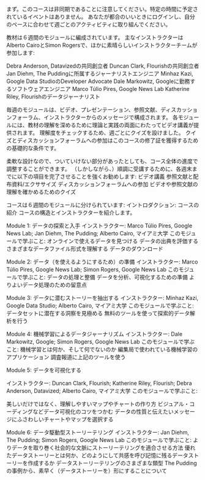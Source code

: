 まず。このコースは非同期であることに注意してください。特定の時間に予定されているイベントはありません。
あなたが都合のいいときにログインし、自分のペースに合わせて週ごとのアクティビティに取り組んでください。

教材は６週間のモジュールに編成されています。
主なインストラクターはAlberto CairoとSimon Rogersで、ほかに素晴らしいインストラクターチームが参加します:

Debra Anderson, Datavizedの共同創立者
Duncan Clark, Flourishの共同創立者
Jan Diehm, The Puddingに所属するジャーナリストエンジニア
Minhaz Kazi, Google Data StudioのDeveloper Advocate
Dale Markowitz, Googleに勤務するソフトウェアエンジニア
Marco Túlio Pires, Google News Lab 
Katherine Riley, Flourishのデータジャーナリスト   

毎週のモジュールは、ビデオ、プレゼンテーション、参照文献、ディスカッションフォーラム、インストラクターからのメッセージで構成されます。
各モジュールには、教材の理解を深めるために理論と実践の両面にわたってビデオ講義が提供されます。
理解度をチェックするため、週ごとにクイズを設けました。
クイズとディスカッションフォーラムへの参加はこのコースの修了証を獲得するための基礎的な条件です。 

柔軟な設計なので、ついていけない部分があったとしても、コース全体の進度で調整することができます。
（しかしながら、）順調に受講するために、各週末までに以下の項目を完了させることを強くお勧めします: 
ビデオ講義
参照文献と配布資料/エクササイズ
ディスカッションフォーラムへの参加
ビデオや参照文献の理解を確かめるためのクイズ  

コースは６週間のモジュールに分けられています: 
イントロダクション: コースの紹介
コースの構造とインストラクターを紹介します。 

Module 1: データの探索と入手
インストラクター: Marco Túlio Pires, Google News Lab; Jan Diehm, The Pudding; Alberto Cairo, マイアミ大学
このモジュールで学ぶこと: 
オンラインで使えるデータを見つける
データの出典を評価する
さまざまなデータファイル形式を理解する
データのダウンロード

Module 2: データ（を使えるようにするため）の準備
インストラクター: Marco Túlio Pires, Google News Lab; Simon Rogers, Google News Lab
このモジュールで学ぶこと:
データの処理と整備
データを分析、可視化するための準備
よりよいデータ処理のための留意点

Module 3: データに潜むストーリーを抽出する
インストラクター: Minhaz Kazi, Google Data Studio; Alberto Cairo, マイアミ大学
このモジュールで学ぶこと:
データセットに潜在する洞察を見極める
無料のツールを使って探索的データ解析を行う

Module 4: 機械学習によるデータジャーナリズム
インストラクター: Dale Markowitz, Google; Simon Rogers, Google News Lab
このモジュールで学ぶこと:
機械学習とは何か、そして何でないのか
編集局で使われている機械学習のアプリケーション
調査報道に上記のツールを使う

Module 5: データを可視化する

インストラクター: Duncan Clark, Flourish; Katherine Riley, Flourish; Debra Anderson, Datavized; Alberto Cairo, マイアミ大学
このモジュールで学ぶこと: 

美しいだけではなく、理解しやすいマップやチャートの作り方
ビジュアル・コーディングなどデータ可視化のコツをつかむ
データの性質と伝えたいメッセージにふさわしいチャートやマップを選択する

Module 6: データ駆動型ストーリーテリング
インストラクター: Jan Diehm, The Pudding; Simon Rogers, Google News Lab
このモジュールで学ぶこと:
よりデータを取り巻く社会的な文脈にストーリーテリングを適合させる方法
優れたデータストーリーとは何か、どのようにして共感を呼び記憶に残るデータストーリーを作成するか
データストーリーテリングのさまざまな類型
The Puddingの事例から、素早く（データストーリーを）形にすることについて
